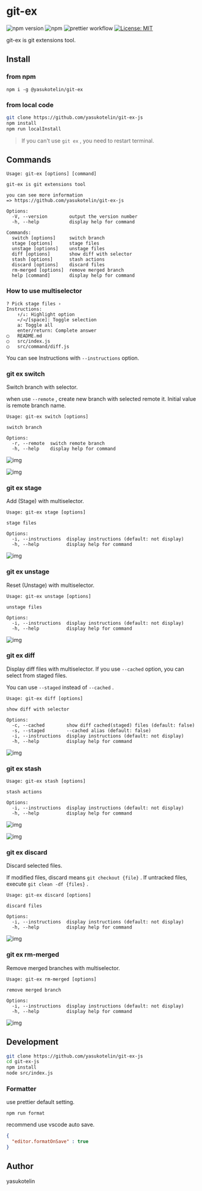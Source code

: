 # git-ex

![npm version](https://badge.fury.io/js/@yasukotelin%2Fgit-ex.svg) ![npm](https://img.shields.io/npm/dt/@yasukotelin/git-ex.svg) ![prettier workflow](https://github.com/yasukotelin/git-ex-js/actions/workflows/prettier.yml/badge.svg) [![License: MIT](https://img.shields.io/badge/License-MIT-yellow.svg)](https://opensource.org/licenses/MIT)

git-ex is git extensions tool.  

## Install

### from npm

```
npm i -g @yasukotelin/git-ex
```

### from local code

```bash
git clone https://github.com/yasukotelin/git-ex-js
npm install
npm run localInstall
```

> If you can't use `git ex` , you need to restart terminal.

## Commands

```
Usage: git-ex [options] [command]

git-ex is git extensions tool

you can see more information
=> https://github.com/yasukotelin/git-ex-js

Options:
  -V, --version        output the version number
  -h, --help           display help for command

Commands:
  switch [options]     switch branch
  stage [options]      stage files
  unstage [options]    unstage files
  diff [options]       show diff with selector
  stash [options]      stash actions
  discard [options]    discard files
  rm-merged [options]  remove merged branch
  help [command]       display help for command
```

### How to use multiselector

```
? Pick stage files ›  
Instructions:
    ↑/↓: Highlight option
    ←/→/[space]: Toggle selection
    a: Toggle all
    enter/return: Complete answer
◯   README.md
◯   src/index.js
◯   src/command/diff.js
```

You can see Instructions with `--instructions` option.

### git ex switch

Switch branch with selector.

when use `--remote` , create new branch with selected remote it. Initial value is remote branch name.

```
Usage: git-ex switch [options]

switch branch

Options:
  -r, --remote  switch remote branch
  -h, --help    display help for command
```

![img](https://user-images.githubusercontent.com/31115673/147957478-6171990f-09e7-40e1-8205-5e71231ebb79.gif)

![img](https://user-images.githubusercontent.com/31115673/147957589-53bce884-75c7-4111-8ad5-73014ba68e60.gif)

### git ex stage

Add (Stage) with multiselector.

```
Usage: git-ex stage [options]

stage files

Options:
  -i, --instructions  display instructions (default: not display)
  -h, --help          display help for command
```

![img](https://user-images.githubusercontent.com/31115673/147958652-d54852e8-5c15-4414-8bd4-11d5faa23927.gif)

### git ex unstage

Reset (Unstage) with multiselector.

```
Usage: git-ex unstage [options]

unstage files

Options:
  -i, --instructions  display instructions (default: not display)
  -h, --help          display help for command
```

![img](https://user-images.githubusercontent.com/31115673/147958658-6ebc182a-a2b8-4dd7-a4fc-6eab510b9eb5.gif)

### git ex diff

Display diff files with multiselector. If you use `--cached` option, you can select from staged files.

You can use `--staged` instead of `--cached` .

```
Usage: git-ex diff [options]

show diff with selector

Options:
  -c, --cached        show diff cached(staged) files (default: false)
  -s, --staged        --cached alias (default: false)
  -i, --instructions  display instructions (default: not display)
  -h, --help          display help for command
```

![img](https://user-images.githubusercontent.com/31115673/147961425-8943f514-38a6-49b4-be4e-ea170c7a564a.gif)

### git ex stash

```
Usage: git-ex stash [options]

stash actions

Options:
  -i, --instructions  display instructions (default: not display)
  -h, --help          display help for command
```

![img](https://user-images.githubusercontent.com/31115673/147911812-a627034a-7175-4b20-a403-ba224e43163c.gif)

![img](https://user-images.githubusercontent.com/31115673/147911937-37b26c08-dcff-49e4-af0c-3d6d339163a9.gif)

### git ex discard

Discard selected files.

If modified files, discard means `git checkout {file}` . If untracked files, execute `git clean -df {files}` .

```
Usage: git-ex discard [options]

discard files

Options:
  -i, --instructions  display instructions (default: not display)
  -h, --help          display help for command
```

![img](https://user-images.githubusercontent.com/31115673/147961313-ed382494-95af-4918-b255-8b975fb1c451.gif)

### git ex rm-merged

Remove merged branches with multiselector.

```
Usage: git-ex rm-merged [options]

remove merged branch

Options:
  -i, --instructions  display instructions (default: not display)
  -h, --help          display help for command
```

![img](https://user-images.githubusercontent.com/31115673/147961419-6e620680-cb65-4411-b081-98c62b7731ad.gif)

## Development

```bash
git clone https://github.com/yasukotelin/git-ex-js
cd git-ex-js
npm install
node src/index.js
```

### Formatter

use prettier default setting.

```
npm run format
```

recommend use vscode auto save.

```setting.json
{
  "editor.formatOnSave" : true
}
```

## Author

yasukotelin
